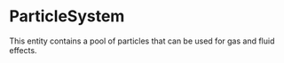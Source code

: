 # ParticleSystem

This entity contains a pool of particles that can be used for gas and fluid effects.

